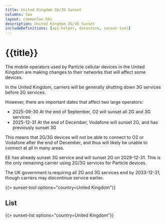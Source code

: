 ```yaml
---
title: United Kingdom 2G/3G Sunset
columns: two
layout: commonTwo.hbs
description: United Kingdom 2G/3G Sunset
includeDefinitions: [api-helper, datastore, sunset-tool]
---
```


# {{title}}

The mobile operators used by Particle cellular devices in the United Kingdom are making changes to their networks that will affect some devices.

In the United Kingdom, carriers will be generally shutting down 3G services before 2G services.

However, there are important dates that affect two large operators:

- 2025-09-30 At the end of September, O2 will sunset all 2G and 3G services
- 2025-12-31 At the end of December, Vodafone will sunset 2G, and has previously sunset 3G

This means that 2G/3G devices will not be able to connect to O2 or Vodafone after the end of December, and thus will likely be unable to connect at all in many areas.

EE has already sunset 3G service and will sunset 2G on 2029-12-31. This is the only remaining carrier using 2G/3G services for Particle devices.

The UK government is requiring all 2G and 3G services end by 2033-12-31, though carriers may discontinue service earlier.

{{> sunset-tool options="country=United Kingdom"}}


## List

{{> sunset-list options="country=United Kingdom"}}